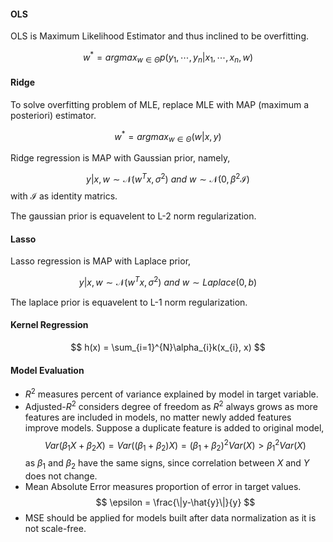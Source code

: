 #### OLS
OLS is Maximum Likelihood Estimator and thus inclined to be overfitting.

$$
w^{\ast} = argmax_{w \in \Theta}p(y_{1}, \cdots, y_{n}|x_{1}, \cdots, x_{n}, w)
$$

#### Ridge 
To solve overfitting problem of MLE, replace MLE with MAP (maximum a posteriori) estimator.

$$
w^{\ast} = argmax_{w \in \Theta}(w|x, y)
$$

Ridge regression is MAP with Gaussian prior, namely, 

$$
y|x, w \sim \mathcal{N}(w^{T}x, \sigma^{2}) \ and \ w \sim \mathcal{N}(0, \beta^{2}\mathcal{I})
$$
with $\mathcal{I}$ as identity matrics.

The gaussian prior is equavelent to L-2 norm regularization.

#### Lasso 

Lasso regression is MAP with Laplace prior, 

$$
y|x, w \sim \mathcal{N}(w^{T}x, \sigma^{2}) \ and \ w \sim Laplace(0, b)
$$

The laplace prior is equavelent to L-1 norm regularization.

#### Kernel Regression

$$
h(x) = \sum_{i=1}^{N}\alpha_{i}k(x_{i}, x)
$$

#### Model Evaluation

* $R^{2}$ measures percent of variance explained by model in target variable. 
* Adjusted-$R^{2}$ considers degree of freedom as $R^{2}$ always grows as more features are included in models, no matter newly added features improve models. Suppose a duplicate feature is added to original model, 
$$
Var(\beta_{1}X + \beta_{2}X) = Var((\beta_{1}+\beta_{2})X) = (\beta_{1}+\beta_{2})^{2}Var(X) > \beta_{1}^{2}Var(X)
$$
as $\beta_{1}$ and $\beta_{2}$ have the same signs, since correlation between $X$ and $Y$ does not change.
* Mean Absolute Error measures proportion of error in target values.
$$
\epsilon = \frac{\|y-\hat{y}\|}{y}
$$
* MSE should be applied for models built after data normalization as it is not scale-free.